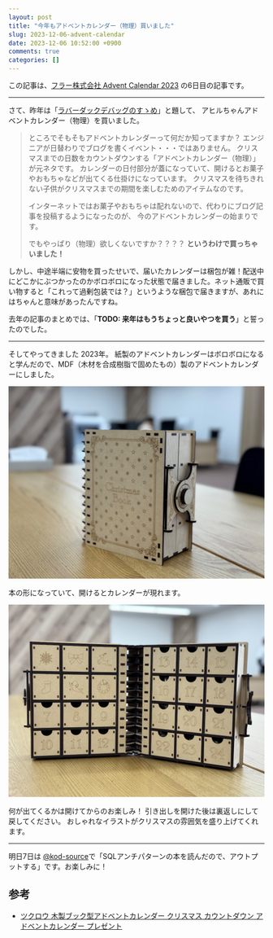 ```yaml
---
layout: post
title: "今年もアドベントカレンダー（物理）買いました"
slug: 2023-12-06-advent-calendar
date: 2023-12-06 10:52:00 +0900
comments: true
categories: []
---
```


この記事は、[フラー株式会社 Advent Calendar 2023](https://qiita.com/advent-calendar/2023/fuller-inc) の6日目の記事です。

-----

さて、昨年は「[ラバーダックデバッグのすゝめ](https://shogo82148.github.io/blog/2022/12/01/2022-12-01-rubber-duck-debugging/)」と題して、
アヒルちゃんアドベントカレンダー（物理）を買いました。

> ところでそもそもアドベントカレンダーって何だか知ってますか？ エンジニアが日替わりでブログを書くイベント・・・ではありません。 クリスマスまでの日数をカウントダウンする「アドベントカレンダー（物理）」が元ネタです。 カレンダーの日付部分が蓋になっていて、開けるとお菓子やおもちゃなどが出てくる仕掛けになっています。 クリスマスを待ちきれない子供がクリスマスまでの期間を楽しむためのアイテムなのです。
>
> インターネットではお菓子やおもちゃは配れないので、代わりにブログ記事を投稿するようになったのが、 今のアドベントカレンダーの始まりです。
>
> でもやっぱり（物理）欲しくないですか？？？？ **というわけで買っちゃいました！**

しかし、中途半端に安物を買ったせいで、届いたカレンダーは梱包が雑！配送中にどこかにぶつかったのかボロボロになった状態で届きました。ネット通販で買い物すると「これって過剰包装では？」というような梱包で届きますが、あれにはちゃんと意味があったんですね。

去年の記事のまとめでは、「**TODO: 来年はもうちょっと良いやつを買う**」と誓ったのでした。

-----

そしてやってきました 2023年。
紙製のアドベントカレンダーはボロボロになると学んだので、MDF（木材を合成樹脂で固めたもの）製のアドベントカレンダーにしました。

![2023年アドベントカレンダー](/images/2023-12-06-advent-calendar1.jpeg)

本の形になっていて、開けるとカレンダーが現れます。

![2023年アドベントカレンダー](/images/2023-12-06-advent-calendar2.jpeg)

何が出てくるかは開けてからのお楽しみ！
引き出しを開けた後は裏返しにして戻してください。
おしゃれなイラストがクリスマスの雰囲気を盛り上げてくれます。


-----

明日7日は [@kod-source](https://qiita.com/kod-source)で「SQLアンチパターンの本を読んだので、アウトプットする」です。お楽しみに！

## 参考

- [ツクロウ 木製ブック型アドベントカレンダー クリスマス カウントダウン アドベントカレンダー プレゼント](www.amazon.co.jp/dp/B0811MPLGW)
